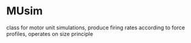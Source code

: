 # MUsim
class for motor unit simulations, produce firing rates according to force profiles, operates on size principle
